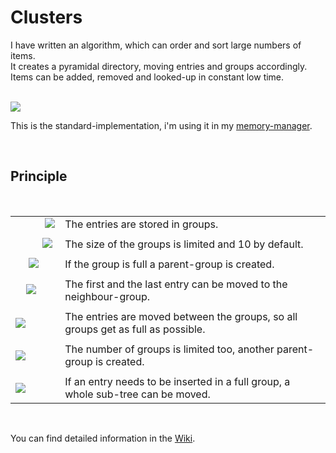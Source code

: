 <h1>Clusters</h1>

<p>
I have written an algorithm, which can order and sort large numbers of items.<br />
It creates a pyramidal directory, moving entries and groups accordingly.<br />
Items can be added, removed and looked-up in constant low time.
</p><br />

<img src="https://user-images.githubusercontent.com/12587394/47256750-2e75a180-d485-11e8-8fe4-ad181f695690.jpg" style="" />
<br />

<p>
This is the standard-implementation, i'm using it in my <a href="https://github.com/svenbieg/Heap">memory-manager</a>.
</p>
<br />

<h2>Principle</h2>
<br />

<table>
	<tr>
		<td>&nbsp;&nbsp;&nbsp;&nbsp;&nbsp;&nbsp;&nbsp;&nbsp;&nbsp;&nbsp;&nbsp;<img src="https://user-images.githubusercontent.com/12587394/47256722-d3dc4580-d484-11e8-8393-b0e7c026be5e.png" /></td>
		<td>The entries are stored in groups.</td>
	</tr><tr><td></td></tr><tr>
		<td>&nbsp;&nbsp;&nbsp;&nbsp;&nbsp;&nbsp;&nbsp;&nbsp;&nbsp;&nbsp;<img src="https://user-images.githubusercontent.com/12587394/47256729-e48cbb80-d484-11e8-833e-846bb4a70b0c.png" /></td>
		<td>The size of the groups is limited and 10 by default.</td>
	</tr><tr><td></td></tr><tr>
		<td>&nbsp;&nbsp;&nbsp;&nbsp;&nbsp;<img src="https://user-images.githubusercontent.com/12587394/47256737-f4a49b00-d484-11e8-9171-a40ef63c3ff1.png" /></td>
		<td>If the group is full a parent-group is created.</td>
	</tr><tr><td></td></tr><tr>
		<td>&nbsp;&nbsp;&nbsp;&nbsp;<img src="https://user-images.githubusercontent.com/12587394/47256739-ff5f3000-d484-11e8-9445-4443f52e228a.png" /></td>
		<td>The first and the last entry can be moved to the neighbour-group.</td>
	</tr><tr><td></td></tr><tr>
		<td><img src="https://user-images.githubusercontent.com/12587394/47256742-09812e80-d485-11e8-8ca6-06a011e88120.png" /></td>
		<td>The entries are moved between the groups, so all groups get as full as possible.</td>
	</tr><tr><td></td></tr><tr>
		<td><img src="https://user-images.githubusercontent.com/12587394/47256745-1736b400-d485-11e8-9785-e0479250b51d.png" /></td>
		<td>The number of groups is limited too, another parent-group is created.</td>
	</tr><tr><td></td></tr><tr>
		<td><img src="https://user-images.githubusercontent.com/12587394/47256748-21f14900-d485-11e8-9506-db75fa50c9bd.png" /></td>
		<td>If an entry needs to be inserted in a full group, a whole sub-tree can be moved.</td>
	</tr>
</table><br />

<p>
You can find detailed information in the
<a href="https://github.com/svenbieg/Clusters/wiki/Home">Wiki</a>.
</p>
